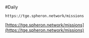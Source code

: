 #Daily
```
https://tge.spheron.network/missions
```
[https://tge.spheron.network/missions](https://tge.spheron.network/missions)
